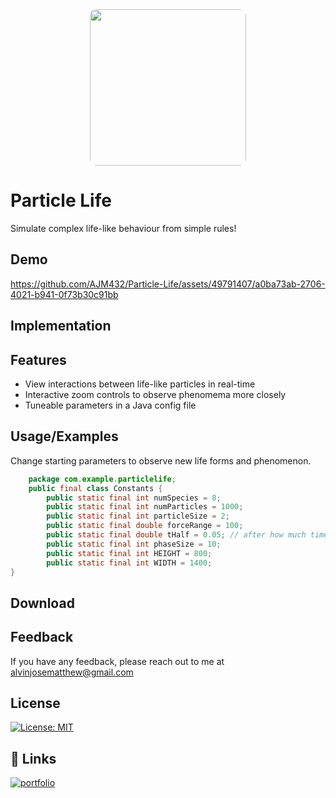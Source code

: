<div align="center">
<img style="border-radius: 10px" width="250" height="250" src="https://github.com/AJM432/Particle-Life/assets/49791407/0324f431-ed9c-4794-a94c-50ce7c7dcd51">
</div>

# Particle Life

Simulate complex life-like behaviour from simple rules!

## Demo
https://github.com/AJM432/Particle-Life/assets/49791407/a0ba73ab-2706-4021-b941-0f73b30c91bb

## Implementation

## Features

- View interactions between life-like particles in real-time
- Interactive zoom controls to observe phenomema more closely
- Tuneable parameters in a Java config file

## Usage/Examples
Change starting parameters to observe new life forms and phenomenon.

```java
	package com.example.particlelife;
	public final class Constants {
	    public static final int numSpecies = 8;
	    public static final int numParticles = 1000;
	    public static final int particleSize = 2;
	    public static final double forceRange = 100;
	    public static final double tHalf = 0.05; // after how much time exactly half the velocity will be lost to friction
	    public static final int phaseSize = 10;
	    public static final int HEIGHT = 800;
	    public static final int WIDTH = 1400;
}
```

## Download

## Feedback

If you have any feedback, please reach out to me at alvinjosematthew@gmail.com

## License

[![License: MIT](https://img.shields.io/badge/License-MIT-blue.svg)](https://opensource.org/licenses/MIT)
## 🔗 Links
[![portfolio](https://img.shields.io/badge/my_portfolio-000?style=for-the-badge&logo=ko-fi&logoColor=white)](https://alvinmatthew.com/)
